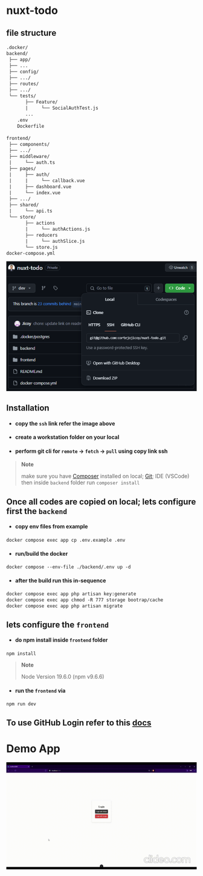 # nuxt-todo

## file structure
```
.docker/
backend/
 ├── app/
 ├── ...
 ├── config/
 ├── .../
 ├── routes/
 ├── .../
 └── tests/
       ├── Feature/
       |     └── SocialAuthTest.js
       ...
    .env
    Dockerfile

frontend/
 ├── components/
 ├── .../
 ├── middleware/
 |     └── auth.ts
 ├── pages/
 |     ├── auth/
 |     |     └── callback.vue
 |     ├── dashboard.vue
 |     └── index.vue
 ├── .../
 ├── shared/
 |     └── api.ts
 └── store/
       ├── actions
       |     └── authActions.js
       ├── reducers
       |     └── authSlice.js
       └── store.js
docker-compose.yml
```



![alt text](./frontend/assets/image.png)

## Installation

- #### copy the `ssh` link refer the image above
- #### create a workstation folder on your local
- #### perform git cli for `remote` -> `fetch` -> `pull` using copy link ssh


> **Note**
>
> make sure you have [Composer](https://getcomposer.org/download/) installed on local; [Git](https://git-scm.com/downloads); IDE (VSCode)
> then inside `backend` folder run `composer install`

## Once all codes are copied on local; lets configure first the `backend`

- #### copy env files from example
```
docker compose exec app cp .env.example .env
```
- #### run/build the docker 
```
docker compose --env-file ./backend/.env up -d
```
- #### after the build run this in-sequence
```
docker compose exec app php artisan key:generate
docker compose exec app chmod -R 777 storage bootrap/cache
docker compose exec app php artisan migrate
```
## lets configure the `frontend` 
- #### do npm install inside `frontend` folder
```
npm install
```

> **Note**
>
> Node Version 19.6.0 (npm v9.6.6)

- #### run the `frontend` via
```
npm run dev
```

## To use GitHub Login refer to this [docs](https://laravel.com/docs/11.x/socialite)



# Demo App

![demo](https://raw.githubusercontent.com/cortejojicoy/assets/main/clideo_editor_45916c5380b84270bb9ef25bd116f7a5.gif?token=GHSAT0AAAAAACKKO3N6U7LCAIQGW5KO25DWZS3GQAA)
